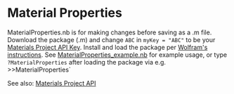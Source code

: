 # Material Properties
MaterialProperties.nb is for making changes before saving as a .m file. Download the package (.m) and change `ABC` in `myKey = "ABC"` to be your [Materials Project API Key](https://materialsproject.org/dashboard). Install and load the package per [Wolfram's instructions](https://support.wolfram.com/5648?src=mathematica). See [MaterialProperties_example.nb](MaterialProperties_example.nb) for example usage, or type `?MaterialProperties` after loading the package via e.g. \>\>MaterialProperties\`

See also: [Materials Project API](https://materialsproject.org/open)
